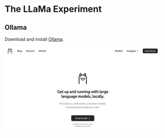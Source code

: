 # The LLaMa Experiment

## Ollama

Download and install [Ollama](https://ollama.ai/).

![oolama landing page](images/ollama.jpg)
